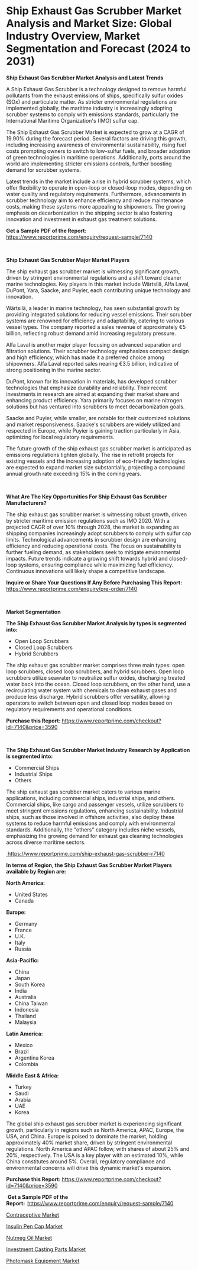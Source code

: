 <p><h1>Ship Exhaust Gas Scrubber Market Analysis and Market Size: Global Industry Overview, Market Segmentation and Forecast (2024 to 2031)</h1></p><p><strong>Ship Exhaust Gas Scrubber Market Analysis and Latest Trends</strong></p>
<p><p>A Ship Exhaust Gas Scrubber is a technology designed to remove harmful pollutants from the exhaust emissions of ships, specifically sulfur oxides (SOx) and particulate matter. As stricter environmental regulations are implemented globally, the maritime industry is increasingly adopting scrubber systems to comply with emissions standards, particularly the International Maritime Organization's (IMO) sulfur cap.</p><p>The Ship Exhaust Gas Scrubber Market is expected to grow at a CAGR of 19.90% during the forecast period. Several factors are driving this growth, including increasing awareness of environmental sustainability, rising fuel costs prompting owners to switch to low-sulfur fuels, and broader adoption of green technologies in maritime operations. Additionally, ports around the world are implementing stricter emissions controls, further boosting demand for scrubber systems.</p><p>Latest trends in the market include a rise in hybrid scrubber systems, which offer flexibility to operate in open-loop or closed-loop modes, depending on water quality and regulatory requirements. Furthermore, advancements in scrubber technology aim to enhance efficiency and reduce maintenance costs, making these systems more appealing to shipowners. The growing emphasis on decarbonization in the shipping sector is also fostering innovation and investment in exhaust gas treatment solutions.</p></p>
<p><strong>Get a Sample PDF of the Report:&nbsp;</strong> <a href="https://www.reportprime.com/enquiry/request-sample/7140">https://www.reportprime.com/enquiry/request-sample/7140</a></p>
<p>&nbsp;</p>
<p><strong>Ship Exhaust Gas Scrubber Major Market Players</strong></p>
<p><p>The ship exhaust gas scrubber market is witnessing significant growth, driven by stringent environmental regulations and a shift toward cleaner marine technologies. Key players in this market include Wärtsilä, Alfa Laval, DuPont, Yara, Saacke, and Puyier, each contributing unique technology and innovation.</p><p>Wärtsilä, a leader in marine technology, has seen substantial growth by providing integrated solutions for reducing vessel emissions. Their scrubber systems are renowned for efficiency and adaptability, catering to various vessel types. The company reported a sales revenue of approximately €5 billion, reflecting robust demand amid increasing regulatory pressure.</p><p>Alfa Laval is another major player focusing on advanced separation and filtration solutions. Their scrubber technology emphasizes compact design and high efficiency, which has made it a preferred choice among shipowners. Alfa Laval reported sales nearing €3.5 billion, indicative of strong positioning in the marine sector.</p><p>DuPont, known for its innovation in materials, has developed scrubber technologies that emphasize durability and reliability. Their recent investments in research are aimed at expanding their market share and enhancing product efficiency. Yara primarily focuses on marine nitrogen solutions but has ventured into scrubbers to meet decarbonization goals.</p><p>Saacke and Puyier, while smaller, are notable for their customized solutions and market responsiveness. Saacke's scrubbers are widely utilized and respected in Europe, while Puyier is gaining traction particularly in Asia, optimizing for local regulatory requirements.</p><p>The future growth of the ship exhaust gas scrubber market is anticipated as emissions regulations tighten globally. The rise in retrofit projects for existing vessels and the increasing adoption of eco-friendly technologies are expected to expand market size substantially, projecting a compound annual growth rate exceeding 15% in the coming years.</p></p>
<p>&nbsp;</p>
<p><strong>What Are The Key Opportunities For Ship Exhaust Gas Scrubber Manufacturers?</strong></p>
<p><p>The ship exhaust gas scrubber market is witnessing robust growth, driven by stricter maritime emission regulations such as IMO 2020. With a projected CAGR of over 10% through 2028, the market is expanding as shipping companies increasingly adopt scrubbers to comply with sulfur cap limits. Technological advancements in scrubber design are enhancing efficiency and reducing operational costs. The focus on sustainability is further fueling demand, as stakeholders seek to mitigate environmental impacts. Future trends indicate a growing shift towards hybrid and closed-loop systems, ensuring compliance while maximizing fuel efficiency. Continuous innovations will likely shape a competitive landscape.</p></p>
<p><strong>Inquire or Share Your Questions If Any Before Purchasing This Report:</strong> <a href="https://www.reportprime.com/enquiry/pre-order/7140">https://www.reportprime.com/enquiry/pre-order/7140</a></p>
<p>&nbsp;</p>
<p><strong>Market Segmentation</strong></p>
<p><strong>The Ship Exhaust Gas Scrubber Market Analysis by types is segmented into:</strong></p>
<p><ul><li>Open Loop Scrubbers</li><li>Closed Loop Scrubbers</li><li>Hybrid Scrubbers</li></ul></p>
<p><p>The ship exhaust gas scrubber market comprises three main types: open loop scrubbers, closed loop scrubbers, and hybrid scrubbers. Open loop scrubbers utilize seawater to neutralize sulfur oxides, discharging treated water back into the ocean. Closed loop scrubbers, on the other hand, use a recirculating water system with chemicals to clean exhaust gases and produce less discharge. Hybrid scrubbers offer versatility, allowing operators to switch between open and closed loop modes based on regulatory requirements and operational conditions.</p></p>
<p><strong>Purchase this Report:&nbsp;</strong><a href="https://www.reportprime.com/checkout?id=7140&price=3590">https://www.reportprime.com/checkout?id=7140&price=3590</a></p>
<p>&nbsp;</p>
<p><strong>The Ship Exhaust Gas Scrubber Market Industry Research by Application is segmented into:</strong></p>
<p><ul><li>Commercial Ships</li><li>Industrial Ships</li><li>Others</li></ul></p>
<p><p>The ship exhaust gas scrubber market caters to various marine applications, including commercial ships, industrial ships, and others. Commercial ships, like cargo and passenger vessels, utilize scrubbers to meet stringent emissions regulations, enhancing sustainability. Industrial ships, such as those involved in offshore activities, also deploy these systems to reduce harmful emissions and comply with environmental standards. Additionally, the "others" category includes niche vessels, emphasizing the growing demand for exhaust gas cleaning technologies across diverse maritime sectors.</p></p>
<p><a href="https://www.reportprime.com/ship-exhaust-gas-scrubber-r7140">&nbsp;https://www.reportprime.com/ship-exhaust-gas-scrubber-r7140</a></p>
<p><strong>In terms of Region, the Ship Exhaust Gas Scrubber Market Players available by Region are:</strong></p>
<p>
    <p> <strong> North America: </strong>
        <ul>
            <li>United States</li>
            <li>Canada</li>
        </ul>
        </p> 
    <p> <strong> Europe: </strong>
        <ul>
            <li>Germany</li>
            <li>France</li>
            <li>U.K.</li>
            <li>Italy</li>
            <li>Russia</li>
        </ul>
        </p> 
    <p> <strong> Asia-Pacific: </strong>
        <ul>
            <li>China</li>
            <li>Japan</li>
            <li>South Korea</li>
            <li>India</li>
            <li>Australia</li>
            <li>China Taiwan</li>
            <li>Indonesia</li>
            <li>Thailand</li>
            <li>Malaysia</li>
        </ul>
        </p> 
    <p> <strong> Latin America: </strong>
        <ul>
            <li>Mexico</li>
            <li>Brazil</li>
            <li>Argentina Korea</li>
            <li>Colombia</li>
        </ul>
        </p> 
    <p> <strong> Middle East & Africa: </strong>
        <ul>
            <li>Turkey</li>
            <li>Saudi</li>
            <li>Arabia</li>
            <li>UAE</li>
            <li>Korea</li>
        </ul>
    </p>
    </p>
<p><p>The global ship exhaust gas scrubber market is experiencing significant growth, particularly in regions such as North America, APAC, Europe, the USA, and China. Europe is poised to dominate the market, holding approximately 40% market share, driven by stringent environmental regulations. North America and APAC follow, with shares of about 25% and 20%, respectively. The USA is a key player with an estimated 10%, while China constitutes around 5%. Overall, regulatory compliance and environmental concerns will drive this dynamic market's expansion.</p></p>
<p><strong>Purchase this Report: </strong><a href="https://www.reportprime.com/checkout?id=7140&price=3590">https://www.reportprime.com/checkout?id=7140&price=3590</a></p>
<p>&nbsp;<strong>Get a Sample PDF of the Report:&nbsp;&nbsp;</strong><a href="https://www.reportprime.com/enquiry/request-sample/7140">https://www.reportprime.com/enquiry/request-sample/7140</a></p>
<p><strong></strong></p>
<p><p><a href="https://www.linkedin.com/pulse/what-growth-drivers-contraceptive-market-comprehensive-study-30s0e?trackingId=nhyHPbKsSOG0wVatC2CmzA%3D%3D">Contraceptive Market</a></p><p><a href="https://www.linkedin.com/pulse/how-insulin-pen-cap-market-evolve-growth-analysis-year-2024-ibitf?trackingId=aSinMKP5RdS60NwSHRM7lg%3D%3D">Insulin Pen Cap Market</a></p><p><a href="https://medium.com/@charityrice1939/how-will-the-nutmeg-oil-market-evolve-market-growth-analysis-for-the-year-2024-2031-5b493133bd10">Nutmeg Oil Market</a></p><p><a href="https://issuu.com/reportprime-2/docs/investment-casting-parts-market-siz_be61c3414c7e3a">Investment Casting Parts Market</a></p><p><a href="https://issuu.com/reportprime-2/docs/photomask-equipment-market-size-203_00c59d2516602d">Photomask Equipment Market</a></p></p>